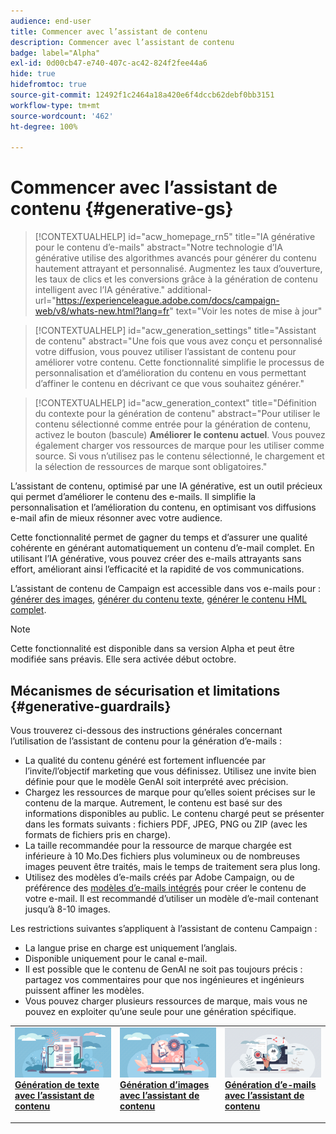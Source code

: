 ```yaml
---
audience: end-user
title: Commencer avec l’assistant de contenu
description: Commencer avec l’assistant de contenu
badge: label="Alpha"
exl-id: 0d00cb47-e740-407c-ac42-824f2fee44a6
hide: true
hidefromtoc: true
source-git-commit: 12492f1c2464a18a420e6f4dccb62debf0bb3151
workflow-type: tm+mt
source-wordcount: '462'
ht-degree: 100%

---
```


# Commencer avec l’assistant de contenu {#generative-gs}

<!--
>[!CONTEXTUALHELP]
>id="acw_emagica_generate"
>title="Adobe Generative AI terms"
>abstract="Access to this feature is subject to your agreement to the Adobe Experience Cloud Generative AI User Guidelines, and the following:
* Any prompts, context, or supplemental information, or other input you provide to this feature (a) must be tied to specific context, which can include your branding materials, website content, data, schemas for such data, templates, or other trusted documents, and (b) must not contain any personal information (personal information includes anything that can be linked back to a specific invidual).
* You should review any output from this feature for accuracy and ensure that it is appropriate for your use case."
>additional-url="https://www.adobe.com/legal/licenses-terms/adobe-gen-ai-user-guidelines.html" text="Adobe Generative AI User Guidelines"
-->

<!--TO REMOVE BELOW-->
>[!CONTEXTUALHELP]
>id="acw_homepage_rn5"
>title="IA générative pour le contenu d’e-mails"
>abstract="Notre technologie d’IA générative utilise des algorithmes avancés pour générer du contenu hautement attrayant et personnalisé. Augmentez les taux d’ouverture, les taux de clics et les conversions grâce à la génération de contenu intelligent avec l’IA générative."
>additional-url="https://experienceleague.adobe.com/docs/campaign-web/v8/whats-new.html?lang=fr" text="Voir les notes de mise à jour"

<!--TO REMOVE ABOVE-->

>[!CONTEXTUALHELP]
>id="acw_generation_settings"
>title="Assistant de contenu"
>abstract="Une fois que vous avez conçu et personnalisé votre diffusion, vous pouvez utiliser l’assistant de contenu pour améliorer votre contenu. Cette fonctionnalité simplifie le processus de personnalisation et d’amélioration du contenu en vous permettant d’affiner le contenu en décrivant ce que vous souhaitez générer."


>[!CONTEXTUALHELP]
>id="acw_generation_context"
>title="Définition du contexte pour la génération de contenu"
>abstract="Pour utiliser le contenu sélectionné comme entrée pour la génération de contenu, activez le bouton (bascule) **Améliorer le contenu actuel**. Vous pouvez également charger vos ressources de marque pour les utiliser comme source. Si vous n’utilisez pas le contenu sélectionné, le chargement et la sélection de ressources de marque sont obligatoires."

L’assistant de contenu, optimisé par une IA générative, est un outil précieux qui permet d’améliorer le contenu des e-mails. Il simplifie la personnalisation et l’amélioration du contenu, en optimisant vos diffusions e-mail afin de mieux résonner avec votre audience.

Cette fonctionnalité permet de gagner du temps et d’assurer une qualité cohérente en générant automatiquement un contenu d’e-mail complet. En utilisant l’IA générative, vous pouvez créer des e-mails attrayants sans effort, améliorant ainsi l’efficacité et la rapidité de vos communications.


L’assistant de contenu de Campaign est accessible dans vos e-mails pour : [générer des images](generative-image.md), [générer du contenu texte](generative-content.md), [générer le contenu HML complet](generative-email.md).

>[!NOTE]
>
>Cette fonctionnalité est disponible dans sa version Alpha et peut être modifiée sans préavis. Elle sera activée début octobre.

## Mécanismes de sécurisation et limitations {#generative-guardrails}

Vous trouverez ci-dessous des instructions générales concernant l’utilisation de l’assistant de contenu pour la génération d’e-mails :

* La qualité du contenu généré est fortement influencée par l’invite/l’objectif marketing que vous définissez. Utilisez une invite bien définie pour que le modèle GenAI soit interprété avec précision. 
* Chargez les ressources de marque pour qu’elles soient précises sur le contenu de la marque. Autrement, le contenu est basé sur des informations disponibles au public. Le contenu chargé peut se présenter dans les formats suivants : fichiers PDF, JPEG, PNG ou ZIP (avec les formats de fichiers pris en charge).
* La taille recommandée pour la ressource de marque chargée est inférieure à 10 Mo.Des fichiers plus volumineux ou de nombreuses images peuvent être traités, mais le temps de traitement sera plus long.
* Utilisez des modèles d’e-mails créés par Adobe Campaign, ou de préférence des [modèles d’e-mails intégrés](../email/create-email-templates.md) pour créer le contenu de votre e-mail. Il est recommandé d’utiliser un modèle d’e-mail contenant jusqu’à 8-10 images.


Les restrictions suivantes s’appliquent à l’assistant de contenu Campaign :

* La langue prise en charge est uniquement l’anglais.
* Disponible uniquement pour le canal e-mail.
* Il est possible que le contenu de GenAI ne soit pas toujours précis : partagez vos commentaires pour que nos ingénieures et ingénieurs puissent affiner les modèles.
* Vous pouvez charger plusieurs ressources de marque, mais vous ne pouvez en exploiter qu’une seule pour une génération spécifique.



<table style="table-layout:fixed"><tr style="border: 0;">
<td>
<a href="generative-content.md">
<img alt="Génération de texte" src="assets/do-not-localize/text-genai.jpeg">
</a>
<div>
<a href="generative-content.md"><strong>Génération de texte avec l’assistant de contenu</strong></a>
</div>
<p>
</td>
<td>
<a href="generative-image.md">
<img alt="Génération d’images" src="assets/do-not-localize/image-genai.jpeg">
</a>
<div><a href="generative-image.md"><strong>Génération d’images avec l’assistant de contenu</strong>
</div>
<p>
</td>
<td>
<a href="generative-email.md">
<img alt="Génération d’e-mails" src="assets/do-not-localize/email-genai.jpeg">
</a>
<div>
<a href="generative-email.md"><strong>Génération d’e-mails avec l’assistant de contenu</strong></a>
</div>
<p></td>
</tr></table>
